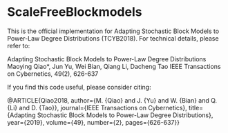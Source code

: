 # ScaleFreeBlockmodels

This is the official implementation for Adapting Stochastic Block Models to Power-Law Degree Distributions (TCYB2018). For technical details, please refer to:

Adapting Stochastic Block Models to Power-Law Degree Distributions
Maoying Qiao*, Jun Yu, Wei Bian, Qiang Li, Dacheng Tao
IEEE Transactions on Cybernetics, 49(2), 626-637

If you find this code useful, please consider citing:

@ARTICLE{Qiao2018,
author={M. {Qiao} and J. {Yu} and W. {Bian} and Q. {Li} and D. {Tao}},
journal={IEEE Transactions on Cybernetics},
title={Adapting Stochastic Block Models to Power-Law Degree Distributions},
year={2019},
volume={49},
number={2},
pages={626-637}}
